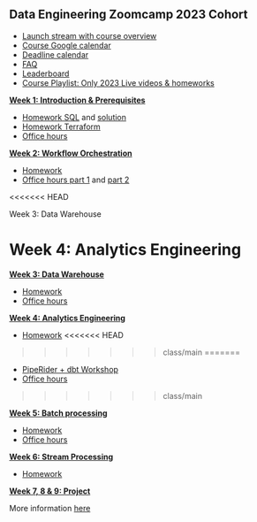 ## Data Engineering Zoomcamp 2023 Cohort

* [Launch stream with course overview](https://www.youtube.com/watch?v=-zpVha7bw5A)
* [Course Google calendar](https://calendar.google.com/calendar/?cid=ZXIxcjA1M3ZlYjJpcXU0dTFmaG02MzVxMG9AZ3JvdXAuY2FsZW5kYXIuZ29vZ2xlLmNvbQ)
* [Deadline calendar](https://docs.google.com/spreadsheets/d/e/2PACX-1vSm_klXN3BzrRr7EjpEu_TDTZIQRkoEcCJriF3JdZgk6kPEHD1mxDQn8JvpEzCDpndQB-jE8red3NJj/pubhtml)
* [FAQ](https://docs.google.com/document/d/19bnYs80DwuUimHM65UV3sylsCn2j1vziPOwzBwQrebw/edit?usp=sharing)
* [Leaderboard](https://docs.google.com/spreadsheets/d/e/2PACX-1vTbL00GcdQp0bJt9wf1ROltMq7s3qyxl-NYF7Pvk79Jfxgwfn9dNWmPD_yJHTDq_Wzvps8EIr6cOKWm/pubhtml)
* [Course Playlist: Only 2023 Live videos & homeworks](https://www.youtube.com/playlist?list=PL3MmuxUbc_hJjEePXIdE-LVUx_1ZZjYGW)

[**Week 1: Introduction & Prerequisites**](week_1_docker_sql/)

* [Homework SQL](week_1_docker_sql/homework.md) and [solution](https://www.youtube.com/watch?v=KIh_9tZiroA)
* [Homework Terraform](week_1_terraform/homework.md)
* [Office hours](https://www.youtube.com/watch?v=RVTryVvSyw4&list=PL3MmuxUbc_hJjEePXIdE-LVUx_1ZZjYGW)

[**Week 2: Workflow Orchestration**](week_2_workflow_orchestration)

* [Homework](week_2_workflow_orchestration/homework.md)
* [Office hours part 1](https://www.youtube.com/watch?v=a_nmLHb8hzw&list=PL3MmuxUbc_hJjEePXIdE-LVUx_1ZZjYGW) and [part 2](https://www.youtube.com/watch?v=PK8yyMY54Vk&list=PL3MmuxUbc_hJjEePXIdE-LVUx_1ZZjYGW&index=7) 

<<<<<<< HEAD

Week 3: Data Warehouse


Week 4: Analytics Engineering
=======
[**Week 3: Data Warehouse**](week_3_data_warehouse)

* [Homework](week_3_data_warehouse/homework.md)
* [Office hours](https://www.youtube.com/watch?v=QXfmtJp3bXE&list=PL3MmuxUbc_hJjEePXIdE-LVUx_1ZZjYGW)

[**Week 4: Analytics Engineering**](week_4_analytics_engineering/)

* [Homework](week_4_analytics_engineering/homework.md)
<<<<<<< HEAD
>>>>>>> class/main
=======
* [PipeRider + dbt Workshop](workshops/piperider.md)
* [Office hours](https://www.youtube.com/watch?v=ODYg_r72qaE&list=PL3MmuxUbc_hJjEePXIdE-LVUx_1ZZjYGW)
>>>>>>> class/main

[**Week 5: Batch processing**](week_5_batch_processing/)

* [Homework](week_5_batch_processing/homework.md)
* [Office hours](https://www.youtube.com/watch?v=5_69yL2PPYI&list=PL3MmuxUbc_hJjEePXIdE-LVUx_1ZZjYGW)

[**Week 6: Stream Processing**](week_6_stream_processing)

* [Homework](week_6_stream_processing/homework.md)


[**Week 7, 8 & 9: Project**](project.md)

More information [here](project.md)
